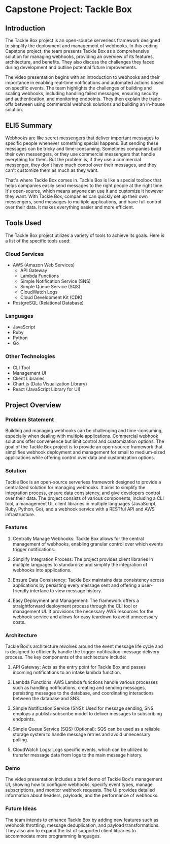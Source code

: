 # Capstone Project: Tackle Box

## Introduction

The Tackle Box project is an open-source serverless framework designed to simplify the deployment and management of webhooks. In this coding Capstone project, the team presents Tackle Box as a comprehensive solution for managing webhooks, providing an overview of its features, architecture, and benefits. They also discuss the challenges they faced during development and outline potential future improvements.

The video presentation begins with an introduction to webhooks and their importance in enabling real-time notifications and automated actions based on specific events. The team highlights the challenges of building and scaling webhooks, including handling failed messages, ensuring security and authentication, and monitoring endpoints. They then explain the trade-offs between using commercial webhook solutions and building an in-house solution.

## ELI5 Summary

Webhooks are like secret messengers that deliver important messages to specific people whenever something special happens. But sending these messages can be tricky and time-consuming. Sometimes companies build their own messengers, or they use commercial messengers that handle everything for them. But the problem is, if they use a commercial messenger, they don't have much control over their messages, and they can't customize them as much as they want.

That's where Tackle Box comes in. Tackle Box is like a special toolbox that helps companies easily send messages to the right people at the right time. It's open-source, which means anyone can use it and customize it however they want. With Tackle Box, companies can quickly set up their own messengers, send messages to multiple applications, and have full control over their data. It makes everything easier and more efficient.

## Tools Used

The Tackle Box project utilizes a variety of tools to achieve its goals. Here is a list of the specific tools used:

### Cloud Services

- AWS (Amazon Web Services)
  - API Gateway
  - Lambda Functions
  - Simple Notification Service (SNS)
  - Simple Queue Service (SQS)
  - CloudWatch Logs
  - Cloud Development Kit (CDK)
- PostgreSQL (Relational Database)

### Languages

- JavaScript
- Ruby
- Python
- Go

### Other Technologies

- CLI Tool
- Management UI
- Client Libraries
- Chart.js (Data Visualization Library)
- React (JavaScript Library for UI)

## Project Overview

### Problem Statement

Building and managing webhooks can be challenging and time-consuming, especially when dealing with multiple applications. Commercial webhook solutions offer convenience but limit control and customization options. The goal of the Tackle Box project is to provide an open-source framework that simplifies webhook deployment and management for small to medium-sized applications while offering control over data and customization options.

### Solution

Tackle Box is an open-source serverless framework designed to provide a centralized solution for managing webhooks. It aims to simplify the integration process, ensure data consistency, and give developers control over their data. The project consists of various components, including a CLI tool, a management UI, client libraries in multiple languages (JavaScript, Ruby, Python, Go), and a webhook service with a RESTful API and AWS infrastructure.

### Features

1. Centrally Manage Webhooks: Tackle Box allows for the central management of webhooks, enabling granular control over which events trigger notifications.

2. Simplify Integration Process: The project provides client libraries in multiple languages to standardize and simplify the integration of webhooks into applications.

3. Ensure Data Consistency: Tackle Box maintains data consistency across applications by persisting every message sent and offering a user-friendly interface to view message history.

4. Easy Deployment and Management: The framework offers a straightforward deployment process through the CLI tool or management UI. It provisions the necessary AWS resources for the webhook service and allows for easy teardown to avoid unnecessary costs.

### Architecture

Tackle Box's architecture revolves around the event message life cycle and is designed to efficiently handle the trigger-notification-message delivery process. The key components of the architecture include:

1. API Gateway: Acts as the entry point for Tackle Box and passes incoming notifications to an intake lambda function.

2. Lambda Functions: AWS Lambda functions handle various processes such as handling notifications, creating and sending messages, persisting messages to the database, and coordinating interactions between the database and SNS.

3. Simple Notification Service (SNS): Used for message sending, SNS employs a publish-subscribe model to deliver messages to subscribing endpoints.

4. Simple Queue Service (SQS) (Optional): SQS can be used as a reliable storage system to handle message retries and avoid unnecessary polling.

5. CloudWatch Logs: Logs specific events, which can be utilized to transfer message data from logs to the main message history.

### Demo

The video presentation includes a brief demo of Tackle Box's management UI, showing how to configure webhooks, specify event types, manage subscriptions, and monitor webhook requests. The UI provides detailed information about headers, payloads, and the performance of webhooks.

### Future Ideas

The team intends to enhance Tackle Box by adding new features such as webhook throttling, message deduplication, and payload transformations. They also aim to expand the list of supported client libraries to accommodate more programming languages.